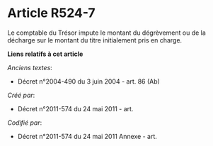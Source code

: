 # Article R524-7

Le comptable du Trésor impute le montant du dégrèvement ou de la décharge sur le montant du titre initialement pris en
charge.

**Liens relatifs à cet article**

_Anciens textes_:

  - Décret n°2004-490 du 3 juin 2004 - art. 86 (Ab)

_Créé par_:

  - Décret n°2011-574 du 24 mai 2011  - art.

_Codifié par_:

  - Décret n°2011-574 du 24 mai 2011 Annexe - art.
